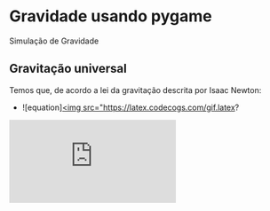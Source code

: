 # Gravidade usando pygame
Simulação de Gravidade
## Gravitação universal
Temos que, de acordo a lei da gravitação descrita por Isaac Newton:
- ![equation]<a href="https://www.codecogs.com/eqnedit.php?latex=F&space;=&space;\frac{G&space;mM}{d^{2}}" target="_blank"><img src="https://latex.codecogs.com/gif.latex?

![equation](http://www.sciweavers.org/tex2img.php?eq=1%2Bsin%28mc%5E2%29&bc=White&fc=Black&im=jpg&fs=12&ff=arev&edit=)
